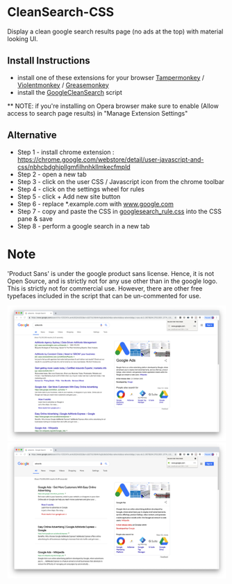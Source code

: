 # CleanSearch-CSS
Display a clean google search results page (no ads at the top) with material looking UI.

## Install Instructions
* install one of these extensions for your browser <a href="https://chrome.google.com/webstore/detail/tampermonkey/dhdgffkkebhmkfjojejmpbldmpobfkfo">Tampermonkey</a> / <a href="https://chrome.google.com/webstore/detail/violentmonkey/jinjaccalgkegednnccohejagnlnfdag">Violentmonkey</a> / <a href="https://addons.mozilla.org/en-US/firefox/addon/greasemonkey/">Greasemonkey</a>
* install the <a href="https://openuserjs.org/scripts/MilionMax/Google_Clean_Search">GoogleCleanSearch</a> script

** NOTE: if you're installing on Opera browser make sure to enable (Allow access to search page results) in "Manage Extension Settings"

## Alternative
* Step 1 - install chrome extension : 
https://chrome.google.com/webstore/detail/user-javascript-and-css/nbhcbdghjpllgmfilhnhkllmkecfmpld 
* Step 2 - open a new tab 
* Step 3 - click on the user CSS / Javascript icon from the chrome toolbar 
* Step 4 - click on the settings wheel for rules 
* Step 5 - click + Add new site button 
* Step 6 - replace *.example.com with www.google.com 
* Step 7 - copy and paste the CSS in <a href="https://github.com/maximilianotaverna/clean-search-CSS/blob/master/googlesearch_rule.css">googlesearch_rule.css</a> into the CSS pane & save
* Step 8 - perform a google search in a new tab <br>

# Note
'Product Sans' is under the google product sans license. Hence, it is not Open Source, and is strictly not for any use other than in the google logo. This is strictly not for commercial use. However, there are other free typefaces included in the script that can be un-commented for use. 


![](images/before.png)
![](images/after.png)
